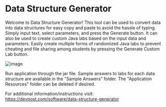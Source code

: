 # Data Structure Generator

Welcome to Data Structure Generator! This tool can be used to convert data into data structures for easy copy and paste 
to avoid the hassle of typing. Simply input text, select parameters, and press the Generate button. It can also be used 
to create custom Java labs based on the input data and parameters. Easily create multiple forms of randomized Java labs 
to prevent cheating and file sharing among students by pressing the Generate Custom Lab button.

![image](https://user-images.githubusercontent.com/47730411/120229469-355b1800-c21b-11eb-9db7-b40313b3372b.png)

Run application through the jar file. Sample answers to labs for each data structure are available in the "Sample Answers" folder. The "Application Resources" folder can be deleted if desired.

For additional information/instructions visit:
https://devpost.com/software/data-structure-generator
